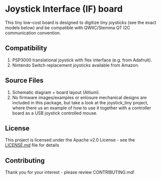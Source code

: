# Joystick Interface (IF) board

This tiny low-cost board is designed to digitize tiny joysticks (see the exact models below) and be compatible with QWIIC/Stemma QT I2C communication convention.

## Compatibility
1. PSP3000 translational joystick with flex interface (e.g. from Adafruit).
2. Nintendo Switch replacement joysticks available from Amazon.

## Source Files
1. Schematic diagram + board layout (Altium).
3. No firmware images/examples or enlosure mechanical designs are included in this package, but take a look at the joystick_tiny project, where there us an example of how to use it together with a controller board as a USB joystick controlled mouse.

## License
This project is licensed under the Apache v2.0 License - see the [LICENSE.md](LICENSE.md) file for details

## Contributing
Thank you for your interest - please review CONTRIBUTING.md!